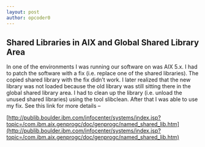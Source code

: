 ```yaml
---
layout: post
author: opcoder0
---
```


## Shared Libraries in AIX and Global Shared Library Area

In one of the environments I was running our software on was AIX 5.x. I had to patch the software with a fix (i.e. replace one of the shared libraries). The copied shared library with the fix didn’t work. I later realized that the new library was not loaded because the old library was still sitting there in the global shared library area. I had to clean up the library (i.e. unload the unused shared libraries) using the tool slibclean. After that I was able to use my fix. See this link for more details –

[http://publib.boulder.ibm.com/infocenter/systems/index.jsp?topic=/com.ibm.aix.genprogc/doc/genprogc/named_shared_lib.htm](http://publib.boulder.ibm.com/infocenter/systems/index.jsp?topic=/com.ibm.aix.genprogc/doc/genprogc/named_shared_lib.htm)
